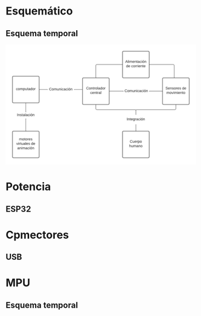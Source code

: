 # Esquemático

## Esquema temporal

![](imagenes/diagrama%20de%20bloques.png "width=100")

# Potencia

## ESP32

# Cpmectores

## USB

# MPU

## Esquema temporal
